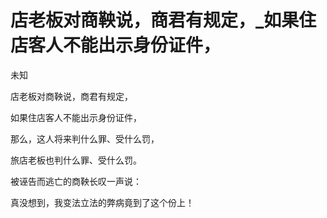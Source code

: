 # 店老板对商鞅说，商君有规定，_如果住店客人不能出示身份证件，

未知

店老板对商鞅说，商君有规定，

如果住店客人不能出示身份证件，

那么，这人将来判什么罪、受什么罚，

旅店老板也判什么罪、受什么罚。

被诬告而逃亡的商鞅长叹一声说：

真没想到，我变法立法的弊病竟到了这个份上！